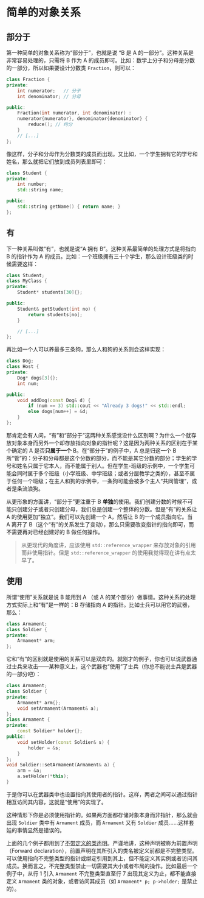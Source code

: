 # 简单的对象关系

## 部分于

第一种简单的对象关系称为“部分于”，也就是说 “B 是 A 的一部分”。这种关系是非常容易处理的，只需将 B 作为 A 的成员即可。比如：数学上分子和分母是分数的一部分，所以如果要设计分数类 `Fraction`，则可以：
```cpp
class Fraction {
private:
    int numerator;   // 分子
    int denominator; // 分母

public:
    Fraction(int numerator, int denominator) :
    numerator{numerator}, denominator{denominator} {
        reduce(); // 约分
    }
    // [...]
};
```
像这样，分子和分母作为分数类的成员而出现。又比如，一个学生拥有它的学号和姓名，那么就把它们放到成员列表里即可：
```cpp
class Student {
private:
    int number;
    std::string name;

public:
    std::string getName() { return name; }
};
```

## 有

下一种关系叫做“有”，也就是说“A 拥有 B”。这种关系最简单的处理方式是将指向 B 的指针作为 A 的成员。比如：一个班级拥有三十个学生，那么设计班级类的时候需要这样：
```cpp
class Student;
class MyClass {
private:
    Student* students[30]{};

public:
    Student& getStudent(int no) {
        return students[no];
    }

    // [...]
};
```

再比如一个人可以养最多三条狗，那么人和狗的关系则会这样实现：
```cpp
class Dog;
class Host {
private:
    Dog* dogs[3]{};
    int num;

public:
    void addDog(const Dog& d) {
        if (num == 3) std::cout << "Already 3 dogs!" << std::endl;
        else dogs[num++] = &d;
    }
};
```

那肯定会有人问，“有”和“部分于”这两种关系感觉没什么区别啊？为什么一个就存放对象本身而另外一个却存放指向对象的指针呢？这是因为两种关系的区别在于某个确定的 A 是否**只属于一个** B。在“部分于”的例子中，A 总是归这一个 B 所“管”的：分子和分母都是这个分数的部分，而不能是其它分数的部分；学生的学号和姓名只属于它本人，而不能属于别人。但在学生-班级的示例中，一个学生可能会同时属于多个班级（小学班级、中学班级；或者分层教学之类的），甚至不属于任何一个班级；在主人和狗的示例中，一条狗可能会被多个主人“共同管理”，或者是条流浪狗。

从更形象的方面讲，“部分于”更注重于 B **单独**的使用。我们创建分数的时候不可能只创建分子或者只创建分母，我们总是创建一个整体的分数。但是“有”的关系让 A 的使用更加“独立”。我们可以先创建一个 A，然后让 B 的一个成员指向它。当 A 离开了 B（这个“有”的关系发生了变动），那么只需要改变指针的指向即可，而不需要再对已经创建好的 B 做任何操作。

> 从更现代的角度讲，应该使用 `std::reference_wrapper` 来存放对象的引用而非使用指针。但是 `std::reference_wrapper` 的使用我觉得现在讲有点太早了。

## 使用

所谓“使用”关系就是说 B 能用到 A （或 A 的某个部分）做事情。这种关系的处理方式实际上和“有”是一样的：B 存储指向 A 的指针。比如士兵可以用它的武器，那么：
```cpp
class Armament;
class Soldier {
private:
    Armament* arm;
};
```
它和“有”的区别就是使用的关系可以是双向的。就刚才的例子，你也可以说武器通过士兵来攻击——某种意义上，这个武器也“使用”了士兵（你总不能说士兵是武器的一部分吧）：
```cpp
class Armament;
class Soldier {
private:
    Armament* arm{};
    void setArmament(Armament& a);
};
class Armament {
private:
    const Soldier* holder{};
public:
    void setHolder(const Soldier& s) {
        holder = &s;
    }
};
void Soldier::setArmament(Armament& a) {
    arm = &a;
    a.setHolder(*this);
}
```
于是你可以在武器类中也设置指向其使用者的指针。这样，两者之间可以通过指针相互访问其内容，这就是“使用”的实现了。

这种情形下你是必须使用指针的。如果两方面都存储对象本身而非指针，那么就会出现 `Soldier` 类中有 `Armament` 成员，而 `Armament` 又有 `Soldier` 成员……这样套娃的事情显然是错误的。

上面的几个例子都用到了[不带定义的类声明](/ch04/struct/struct_def#结构体的声明)。严谨地讲，这种声明被称为前置声明（Forward declaration），前置声明在其所引入的类名被定义前都是不完整类型。可以使用指向不完整类型的指针或绑定引用到其上，但不能定义其实例或者访问其成员。换而言之，不完整类型禁止一切需要其大小或者布局的操作。比如最后一个例子中，从行 1 引入 `Armament` 不完整类型直至行 7 出现其定义为止，都不能直接定义 `Armament` 类的对象，或者访问其成员（如 `Armament* p; p->holder;` 是禁止的）。